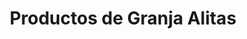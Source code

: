 ---
title: "Productos de Granja Alitas"
url: /moron/productos-de-granja-alitas/
shop: Gemüse & Obst
---